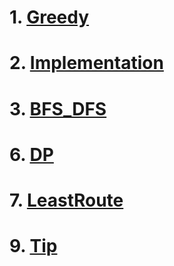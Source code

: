 # 1. [Greedy](https://github.com/ummsonny/ProblemSolving/tree/master/CodingTest/Greedy)
# 2. [Implementation](https://github.com/ummsonny/ProblemSolving/tree/master/CodingTest/Implementation)
# 3. [BFS_DFS](https://github.com/ummsonny/ProblemSolving/tree/master/CodingTest/DFS_BFS)
# 6. [DP](https://github.com/ummsonny/ProblemSolving/tree/master/CodingTest/DP)
# 7. [LeastRoute](https://github.com/ummsonny/ProblemSolving/tree/master/CodingTest/LeastRoute)
# 9. [Tip](https://github.com/ummsonny/ProblemSolving/tree/master/CodingTest/CareFulPoint)